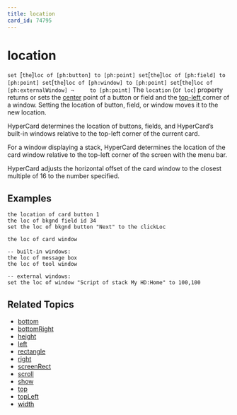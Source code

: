 ```yaml
---
title: location
card_id: 74795
---
```


# location

`set `[`the`]` loc of [ph:button] to [ph:point] set `[`the`]` loc of [ph:field] to [ph:point] set `[`the`]` loc of [ph:window] to [ph:point] set `[`the`]` loc of [ph:externalWindow] ¬     to [ph:point] ` The `location` (or` loc`) property returns or sets the <u>center</u> point of a button or field and the <u>top-left </u>corner of a window. Setting the location of button, field, or window moves it to the new location. 

HyperCard determines the location
of buttons, fields, and HyperCard’s built-in windows relative to the 
top-left corner of the current card. 

For a window displaying a stack, HyperCard determines the location of the card window relative to the top-left corner of the screen with the menu bar.

HyperCard adjusts the horizontal offset of the card window to the closest multiple of 16 to the number specified.

## Examples

```
the location of card button 1
the loc of bkgnd field id 34
set the loc of bkgnd button "Next" to the clickLoc

the loc of card window

-- built-in windows:
the loc of message box
the loc of tool window

-- external windows:
set the loc of window "Script of stack My HD:Home" to 100,100
```

## Related Topics

* [bottom](/HyperTalkReference/properties/bottom)
* [bottomRight](/HyperTalkReference/properties/bottomRight)
* [height](/HyperTalkReference/properties/height)
* [left](/HyperTalkReference/properties/left)
* [rectangle](/HyperTalkReference/properties/rectangle)
* [right](/HyperTalkReference/properties/right)
* [screenRect](/HyperTalkReference/functions/screenRect)
* [scroll](/HyperTalkReference/properties/scroll)
* [show](/HyperTalkReference/commands/show)
* [top](/HyperTalkReference/properties/top)
* [topLeft](/HyperTalkReference/properties/topLeft)
* [width](/HyperTalkReference/properties/width)

